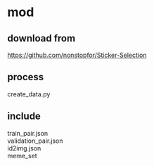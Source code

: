 # mod
## download from
https://github.com/nonstopfor/Sticker-Selection
## process
create_data.py
## include
train_pair.json  
validation_pair.json   
id2img.json  
meme_set  
